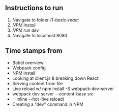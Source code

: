 ## Instructions to run
1. Navigate to folder */1-basic-react*
2. *NPM install*
3. *NPM run dev*
4. Navigate to localhost:8080

## Time stamps from
*  Babel overview
*  Webpack config 
*  NPM install
*  Looking at client.js & breaking down React
*  Serving content from file
*  Live reload w/ npm install -S webpack-dev-server
*  webpack dev server --content-base src
*  --Inline --hot (live reload)
* Creating a "dev" command in NPM

